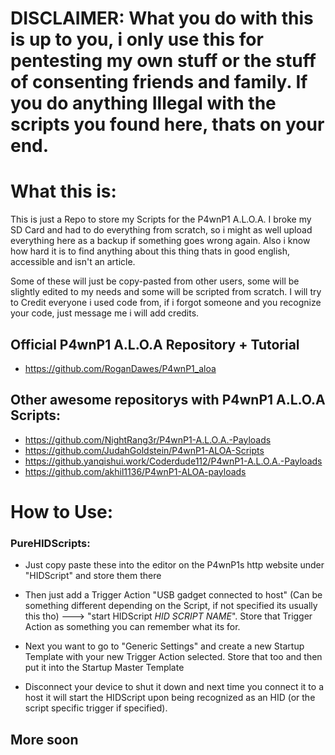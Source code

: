 # DISCLAIMER: What you do with this is up to you, i only use this for pentesting my own stuff or the stuff of consenting friends and family. If you do anything Illegal with the scripts you found here, thats on your end.

# What this is:
This is just a Repo to store my Scripts for the P4wnP1 A.L.O.A.
I broke my SD Card and had to do everything from scratch, so i might as well upload everything here as a backup if something goes wrong again.
Also i know how hard it is to find anything about this thing thats in good english, accessible and isn't an article.

Some of these will just be copy-pasted from other users, some will be slightly edited to my needs and some will be scripted from scratch.
I will try to Credit everyone i used code from, if i forgot someone and you recognize your code, just message me i will add credits.

## Official P4wnP1 A.L.O.A Repository + Tutorial
* https://github.com/RoganDawes/P4wnP1_aloa

## Other awesome repositorys with P4wnP1 A.L.O.A Scripts:
* https://github.com/NightRang3r/P4wnP1-A.L.O.A.-Payloads
* https://github.com/JudahGoldstein/P4wnP1-ALOA-Scripts
* https://github.yanqishui.work/Coderdude112/P4wnP1-A.L.O.A.-Payloads
* https://github.com/akhil1136/P4wnP1-ALOA-payloads


# How to Use:
### PureHIDScripts:
* Just copy paste these into the editor on the P4wnP1s http website under "HIDScript" and store them there

* Then just add a Trigger Action "USB gadget connected to host" (Can be something different depending on the Script, if not specified its usually this tho) ---> "start HIDScript *HID SCRIPT NAME*". Store that Trigger Action as something you can remember what its for.

* Next you want to go to "Generic Settings" and create a new Startup Template with your new Trigger Action selected. Store that too and then put it into the Startup Master Template

* Disconnect your device to shut it down and next time you connect it to a host it will start the HIDScript upon being recognized as an HID (or the script specific trigger if specified).

## More soon
